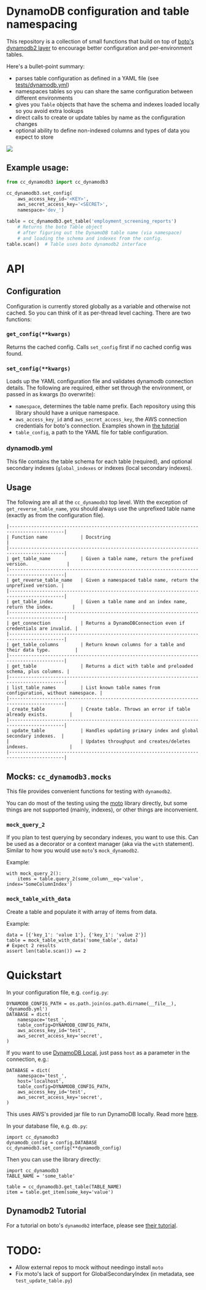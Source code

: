 # DynamoDB configuration and table namespacing

This repository is a collection of small functions that build on top of [boto's dynamodb2 layer](https://boto.readthedocs.org/en/latest/ref/dynamodb2.html) to encourage better configuration and per-environment tables.

Here's a bullet-point summary:

* parses table configuration as defined in a YAML file (see [tests/dynamodb.yml](tests/dynamodb.yml))
* namespaces tables so you can share the same configuration between different environments
* gives you `Table` objects that have the schema and indexes loaded locally so you avoid extra lookups
* direct calls to create or update tables by name as the configuration changes
* optional ability to define non-indexed columns and types of data you expect to store

[![](https://ci.solanolabs.com/Clearcare/cc_dynamodb3/badges/branches/master?badge_token=dd4200df12c77f012ea06e70a1c0d0c667b179fe )](https://ci.solanolabs.com/Clearcare/cc_dynamodb/suites/220215)

## Example usage:

```python
from cc_dynamodb3 import cc_dynamodb3

cc_dynamodb3.set_config(
    aws_access_key_id='<KEY>',
    aws_secret_access_key='<SECRET>',
    namespace='dev_')

table = cc_dynamodb3.get_table('employment_screening_reports')
    # Returns the boto Table object
    # after figuring out the DynamoDB table name (via namespace)
    # and loading the schema and indexes from the config.
table.scan()  # Table uses boto dynamodb2 interface
```

# API

## Configuration

Configuration is currently stored globally as a variable and otherwise not cached. So you can think of it as per-thread level caching. There are two functions:

### `get_config(**kwargs)`

Returns the cached config. Calls `set_config` first if no cached config was found.

### `set_config(**kwargs)`

Loads up the YAML configuration file and validates dynamodb connection details. The following are required, either set through the environment, or passed in as kwargs (to overwrite):

* `namespace`, determines the table name prefix. Each repository using this library should have a unique namespace.
* `aws_access_key_id` and `aws_secret_access_key`, the AWS connection credentials for boto's connection. Examples shown in [the tutorial](http://boto.readthedocs.org/en/latest/dynamodb2_tut.html)
* `table_config`, a path to the YAML file for table configuration.

### dynamodb.yml

This file contains the table schema for each table (required), and optional secondary indexes (`global_indexes`  or indexes (local secondary indexes).

## Usage

The following are all at the `cc_dynamodb3` top level. With the exception of `get_reverse_table_name`, you should always use the unprefixed table name (exactly as from the configuration file).

    |------------------------------------------------------------------------------------------|
    | Function name            | Docstring                                                     |
    |------------------------------------------------------------------------------------------|
    | get_table_name           | Given a table name, return the prefixed version.              |
    |------------------------------------------------------------------------------------------|
    | get_reverse_table_name   | Given a namespaced table name, return the unprefixed version. |
    |------------------------------------------------------------------------------------------|
    | get_table_index          | Given a table name and an index name, return the index.       |
    |------------------------------------------------------------------------------------------|
    | get_connection           | Returns a DynamoDBConnection even if credentials are invalid. |
    |------------------------------------------------------------------------------------------|
    | get_table_columns        | Return known columns for a table and their data type.         |
    |------------------------------------------------------------------------------------------|
    | get_table                | Returns a dict with table and preloaded schema, plus columns. |
    |------------------------------------------------------------------------------------------|
    | list_table_names         | List known table names from configuration, without namespace. |
    |------------------------------------------------------------------------------------------|
    | create_table             | Create table. Throws an error if table already exists.        |
    |------------------------------------------------------------------------------------------|
    | update_table             | Handles updating primary index and global secondary indexes.  |
    |                          | Updates throughput and creates/deletes indexes.               |
    |------------------------------------------------------------------------------------------|

## Mocks: `cc_dynamodb3.mocks`

This file provides convenient functions for testing with `dynamodb2`.

You can do most of the testing using the [moto](https://github.com/spulec/moto) library directly, but some things are not supported (mainly, indexes), or other things are inconvenient.

### `mock_query_2`

If you plan to test querying by secondary indexes, you want to use this. Can be used as a decorator or a context manager (aka via the `with` statement). Similar to how you would use `moto`'s `mock_dynamodb2`.

Example:

    with mock_query_2():
        items = table.query_2(some_column__eq='value', index='SomeColumnIndex')
        
### `mock_table_with_data`

Create a table and populate it with array of items from data.

Example:

    data = [{'key_1': 'value 1'}, {'key_1': 'value 2'}]
    table = mock_table_with_data('some_table', data)
    # Expect 2 results
    assert len(table.scan()) == 2

# Quickstart

In your configuration file, e.g. `config.py`:

    DYNAMODB_CONFIG_PATH = os.path.join(os.path.dirname(__file__), 'dynamodb.yml')
    DATABASE = dict(
        namespace='test_',
        table_config=DYNAMODB_CONFIG_PATH,
        aws_access_key_id='test',
        aws_secret_access_key='secret',
    )

If you want to use [DynamoDB Local](http://docs.aws.amazon.com/amazondynamodb/latest/developerguide/Tools.DynamoDBLocal.html), just pass `host` as a parameter in the connection, e.g.:

    DATABASE = dict(
        namespace='test_',
        host='localhost',
        table_config=DYNAMODB_CONFIG_PATH,
        aws_access_key_id='test',
        aws_secret_access_key='secret',
    )

This uses AWS's provided jar file to run DynamoDB locally. Read more [here](http://docs.aws.amazon.com/amazondynamodb/latest/developerguide/Tools.DynamoDBLocal.html).

In your database file, e.g. `db.py`:

    import cc_dynamodb3
    dynamodb_config = config.DATABASE
    cc_dynamodb3.set_config(**dynamodb_config)

Then you can use the library directly:

    import cc_dynamodb3
    TABLE_NAME = 'some_table'

    table = cc_dynamodb3.get_table(TABLE_NAME)
    item = table.get_item(some_key='value')

## Dynamodb2 Tutorial

For a tutorial on boto's `dynamodb2` interface, please see [their tutorial](https://boto.readthedocs.org/en/latest/dynamodb2_tut.html).

# TODO:

* Allow external repos to mock without needingo install `moto`
* Fix moto's lack of support for GlobalSecondaryIndex (in metadata, see `test_update_table.py`)
